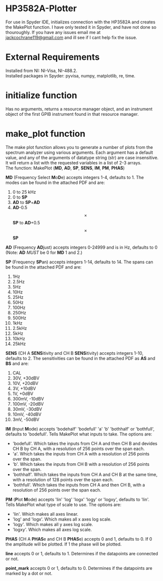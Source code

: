 # HP3582A-Plotter

For use in Spyder IDE, initializes connection with the HP3582A and creates the MakePlot function. I have only tested it in Spyder, and have not done so thouroughly. If you have any issues email me at jackcochrane119@gmail.com and ill see if I cant help fix the issue.

# External Requirements

Installed from NI: NI-Visa, NI-488.2.  
Installed packages in Spyder: pyvisa, numpy, matplotlib, re, time.

# initialize function  

Has no arguments, returns a resource manager object, and an instrument object of the first GPIB instrument found in that resource manager.  

# make_plot function  

The make plot function allows you to generate a number of plots from the spectrum analyzer using various arguments. Each argument has a default value, and any of the arguments of datatype string (str) are case insensitive. It will return a list with the requested variables in a list of 2-3 arrays.   
The function: MakePlot (**MD**, **AD**, **SP**, **SENS**, **IM**, **PM**, **PHAS**)  

**MD** (Frequency Select **M**o**D**e) accepts integers 1-4, defaults to 1. The modes can be found in the attached PDF and are:
1. 0 to 25 kHz
2. 0 to **SP**
3. **AD** to **SP**+**AD**
4. **AD**-0.5$$\times$$**SP** to **AD**+0.5$$\times$$**SP**

**AD** (Frequency **AD**just) accepts integers 0-24999 and is in Hz, defaults to 0 (Note: **AD** *MUST* be 0 for **MD** 1 and 2.)  

**SP** (Frequency **SP**an) accepts integers 1-14, defaults to 14. The spans can be found in the attached PDF and are:  
1. 1Hz
2. 2.5Hz
3. 5Hz
4. 10Hz
5. 25Hz
6. 50Hz
7. 100Hz
8. 250Hz
9. 500Hz
10. 1kHz
11. 2.5kHz
12. 5kHz
13. 10kHz
14. 25kHz

**SENS** (CH A **SENS**itivity and CH B **SENS**itivity) accepts integers 1-10, defaults to 2. The sensitivities can be found in the attached PDF as **AS** and **BS** and are:
1. CAL
2. 30V, +30dBV
3. 10V, +20dBV
4. 3V, +10dBV
5. 1V, +0dBV
6. 300mV, -10dBV
7. 100mV, -20dBV
8. 30mV, -30dBV
9. 10mV, -40dBV
10. 3mV, -50dBV

**IM** (**I**nput **M**ode) accepts 'bodehalf' 'bodefull' 'a' 'b' 'bothhalf' or 'bothfull', defaults to 'bodefull'. Tells MakePlot what inputs to take. The options are:
- 'bodefull'. Which takes the inputs from CH A and then CH B and devides CH B by CH A, with a resolution of 256 points over the span each.
- 'a'. Which takes the inputs from CH A with a resolution of 256 points over the span.  
- 'b'. Which takes the inputs from CH B with a resolution of 256 points over the span.  
- 'bothhalf'. Which takes the inputs from CH A and CH B at the same time, with a resolution of 128 points over the span each.  
- 'bothfull'. Which takes the inputs from CH A and then CH B, with a resolution of 256 points over the span each.  

**PM** (**P**lot **M**ode) accepts 'lin' 'log' 'logx' 'logy' or 'logxy', defaults to 'lin'. Tells MakePlot what type of scale to use. The options are:
- 'lin'. Which makes all axes linear.
- 'log' and 'logx'. Which makes all x axes log scale.
- 'logy'. Which makes all y axes log scale.
- 'logxy'. Which makes all axes log scale.

**PHAS** (CH A **PHAS**e and CH B **PHAS**e) accepts 0 and 1, defaults to 0. If 0 the amplitude will be plotted. If 1 the phase will be plotted.  

**line** accepts 0 or 1, defaults to 1. Determines if the datapoints are connected or not.   

**point_mark** accepts 0 or 1, defaults to 0. Determines if the datapoints are marked by a dot or not. 




